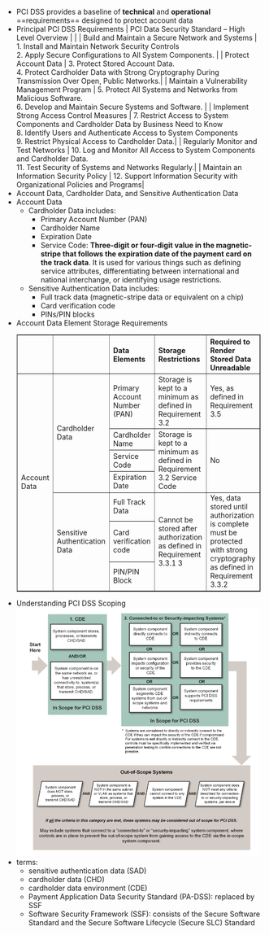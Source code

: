 - PCI DSS provides a baseline of **technical** and **operational** ==requirements== designed to protect account data
- Principal PCI DSS Requirements
  | PCI Data Security Standard – High Level Overview | |
  | Build and Maintain a Secure Network and Systems     | 1. Install and Maintain Network Security Controls <br />2. Apply Secure Configurations to All System Components. |
  | Protect Account Data | 3. Protect Stored Account Data. <br />4. Protect Cardholder Data with Strong Cryptography During Transmission Over Open, Public Networks.|
  | Maintain a Vulnerability Management Program | 5. Protect All Systems and Networks from Malicious Software. <br />6. Develop and Maintain Secure Systems and Software. |
  | Implement Strong Access Control Measures | 7. Restrict Access to System Components and Cardholder Data by Business Need to Know <br />8. Identify Users and Authenticate Access to System Components <br />9. Restrict Physical Access to Cardholder Data.|
  | Regularly Monitor and Test Networks | 10. Log and Monitor All Access to System Components and Cardholder Data. <br />11. Test Security of Systems and Networks Regularly.|
  | Maintain an Information Security Policy | 12. Support Information Security with Organizational Policies and Programs|
- Account Data, Cardholder Data, and Sensitive Authentication Data
- Account Data
	- Cardholder Data includes:
		- Primary Account Number (PAN)
		- Cardholder Name
		- Expiration Date
		- Service Code: **Three-digit or four-digit value in the magnetic-stripe that follows the expiration date of the payment card on the track data**. It is used for various things such as defining service attributes, differentiating between international and national interchange, or identifying usage restrictions.
	- Sensitive Authentication Data includes:
		- Full track data (magnetic-stripe data or equivalent on a chip)
		- Card verification code
		- PINs/PIN blocks
- Account Data Element Storage Requirements
  <table border="1"><tr><td></td><td></td><th>Data Elements</th><th>Storage Restrictions</th><th>Required to Render Stored Data
  Unreadable</th></tr>
  <tr><td rowspan="7">Account Data</td><td rowspan="4">Cardholder Data</td><td>Primary Account Number (PAN)</td><td>Storage is kept to a minimum as defined in
  Requirement 3.2</td><td>Yes, as defined in Requirement 3.5</td></tr>
  <tr><td>Cardholder Name</td><td rowspan="3">Storage is kept to a minimum as defined in
  Requirement 3.2 Service Code</td><td rowspan="3">No</td></tr>
  <tr><td>Service Code</td></tr>
  <tr><td>Expiration Date</td></tr>
  <tr><td rowspan="3">Sensitive Authentication Data</td><td>Full Track Data</td><td rowspan="3">Cannot be stored after authorization as
  defined in Requirement 3.3.1 3</td><td rowspan="3">Yes, data stored until authorization is complete must be protected with strong cryptography as defined in Requirement 3.3.2</td></tr>
  <tr><td>Card verification code</td></tr>
  <tr><td>PIN/PIN Block</td></tr>
  </table>
- Understanding PCI DSS Scoping
  ![image.png](../assets/image_1695380472028_0.png)
- terms:
	- sensitive authentication data (SAD)
	- cardholder data (CHD)
	- cardholder data environment (CDE)
	- Payment Application Data Security Standard (PA-DSS): replaced by SSF
	- Software Security Framework (SSF): consists of the Secure Software Standard and the Secure Software Lifecycle (Secure SLC) Standard